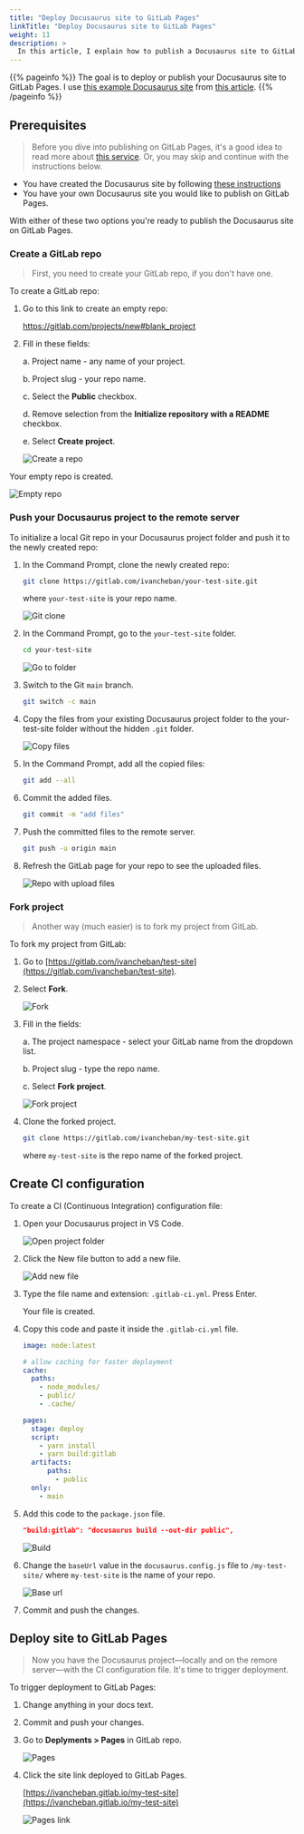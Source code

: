 ```yaml
---
title: "Deploy Docusaurus site to GitLab Pages"
linkTitle: "Deploy Docusaurus site to GitLab Pages"
weight: 11
description: >
  In this article, I explain how to publish a Docusaurus site to GitLab Pages using a CI configuration file. This is an alternative way to deploy the Docusaurus site on your comapny GitLab or your private GitLab account.
---
```


{{% pageinfo %}}
The goal is to deploy or publish your Docusaurus site to GitLab Pages. I use [this example Docusaurus site](https://ivan-documentation-example.netlify.app/) from [this article](../docs-as-code#docusaurus-static-site-generator).
{{% /pageinfo %}}

## Prerequisites

> Before you dive into publishing on GitLab Pages, it's a good idea to read more about [this service](https://docs.gitlab.com/ee/user/project/pages/). Or, you may skip and continue with the instructions below.

* You have created the Docusaurus site by following [these instructions](../docs-as-code#docusaurus-static-site-generator)
* You have your own Docusaurus site you would like to publish on GitLab Pages.

With either of these two options you're ready to publish the Docusaurus site on GitLab Pages.

### Create a GitLab repo

> First, you need to create your GitLab repo, if you don't have one.

To create a GitLab repo:

1. Go to this link to create an empty repo:

    https://gitlab.com/projects/new#blank_project

2. Fill in these fields:

   a. Project name - any name of your project.

   b. Project slug - your repo name.

   c. Select the **Public** checkbox.

   d. Remove selection from the **Initialize repository with a README** checkbox.

   e. Select **Create project**.

    ![Create a repo](../img/create-project.png)

Your empty repo is created.

![Empty repo](../img/created-repo.png)

### Push your Docusaurus project to the remote server

To initialize a local Git repo in your Docusaurus project folder and push it to the newly created repo:

1. In the Command Prompt, clone the newly created repo:

    ```sh
    git clone https://gitlab.com/ivancheban/your-test-site.git
    ```

    where `your-test-site` is your repo name.

    ![Git clone](../img/git-clone.png)

1. In the Command Prompt, go to the `your-test-site` folder.

    ```sh
    cd your-test-site
    ```

    ![Go to folder](../img/go-to-folder.png)

1. Switch to the Git `main` branch.

    ```sh
    git switch -c main
    ```

1. Copy the files from your existing Docusaurus project folder to the your-test-site folder without the hidden `.git` folder.

    ![Copy files](../img/copy-files.png)

1. In the Command Prompt, add all the copied files:

    ```sh
    git add --all
    ```

1. Commit the added files.

    ```sh
    git commit -m "add files"
    ```

1. Push the committed files to the remote server.

    ```sh
    git push -u origin main
    ```

1. Refresh the GitLab page for your repo to see the uploaded files.

    ![Repo with upload files](../img/repo-uploaded.png)

### Fork project

> Another way (much easier) is to fork my project from GitLab.

To fork my project from GitLab:

1. Go to [https://gitlab.com/ivancheban/test-site](https://gitlab.com/ivancheban/test-site).

1. Select **Fork**.

    ![Fork](../img/fork.png)

1. Fill in the fields:

    a. The project namespace - select your GitLab name from the dropdown list.

    b. Project slug - type the repo name.

    c. Select **Fork project**.

    ![Fork project](../img/fork-project.png)

1. Clone the forked project.

    ```sh
    git clone https://gitlab.com/ivancheban/my-test-site.git
    ```

    where `my-test-site` is the repo name of the forked project.

## Create CI configuration

To create a CI (Continuous Integration) configuration file:

1. Open your Docusaurus project in VS Code.

    ![Open project folder](../img/open-project.png)

2. Click the New file button to add a new file.

    ![Add new file](../img/new-file.png)

3. Type the file name and extension: `.gitlab-ci.yml`. Press Enter.
    
    Your file is created.

4. Copy this code and paste it inside the `.gitlab-ci.yml` file.

    ```yaml
    image: node:latest

    # allow caching for faster deployment
    cache:
      paths:
        - node_modules/
        - public/
        - .cache/

    pages:
      stage: deploy
      script:
        - yarn install
        - yarn build:gitlab
      artifacts:
          paths:
            - public
      only:
        - main
    ```

5. Add this code to the `package.json` file.

    ```json
    "build:gitlab": "docusaurus build --out-dir public",
    ```

    ![Build](../img/build-docusaurus.png)

6. Change the `baseUrl` value in the `docusaurus.config.js` file to `/my-test-site/` where `my-test-site` is the name of your repo.

    ![Base url](../img/base-url.png)

7. Commit and push the changes.

## Deploy site to GitLab Pages

> Now you have the Docusaurus project—locally and on the remore server—with the CI configuration file. It's time to trigger deployment.

To trigger deployment to GitLab Pages:

1. Change anything in your docs text.

1. Commit and push your changes.

1. Go to **Deplyments > Pages** in GitLab repo.

    ![Pages](../img/pages.png)

2. Click the site link deployed to GitLab Pages.

    [https://ivancheban.gitlab.io/my-test-site](https://ivancheban.gitlab.io/my-test-site)

    ![Pages link](../img/pages-link.png)
